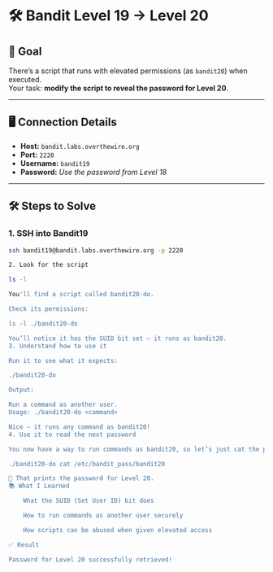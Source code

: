 # 🛠️ Bandit Level 19 → Level 20

## 🎯 Goal

There’s a script that runs with elevated permissions (as `bandit20`) when executed.  
Your task: **modify the script to reveal the password for Level 20**.

---

## 🖥️ Connection Details

- **Host:** `bandit.labs.overthewire.org`
- **Port:** `2220`
- **Username:** `bandit19`
- **Password:** _Use the password from Level 18_

---

## 🛠️ Steps to Solve

### 1. SSH into Bandit19

```bash
ssh bandit19@bandit.labs.overthewire.org -p 2220

2. Look for the script

ls -l

You'll find a script called bandit20-do.

Check its permissions:

ls -l ./bandit20-do

You’ll notice it has the SUID bit set — it runs as bandit20.
3. Understand how to use it

Run it to see what it expects:

./bandit20-do

Output:

Run a command as another user.
Usage: ./bandit20-do <command>

Nice — it runs any command as bandit20!
4. Use it to read the next password

You now have a way to run commands as bandit20, so let’s just cat the password file:

./bandit20-do cat /etc/bandit_pass/bandit20

🎉 That prints the password for Level 20.
📚 What I Learned

    What the SUID (Set User ID) bit does

    How to run commands as another user securely

    How scripts can be abused when given elevated access

✅ Result

Password for Level 20 successfully retrieved!
